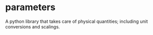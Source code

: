 parameters
==========

A python library that takes care of physical quantities; including unit conversions and scalings.
